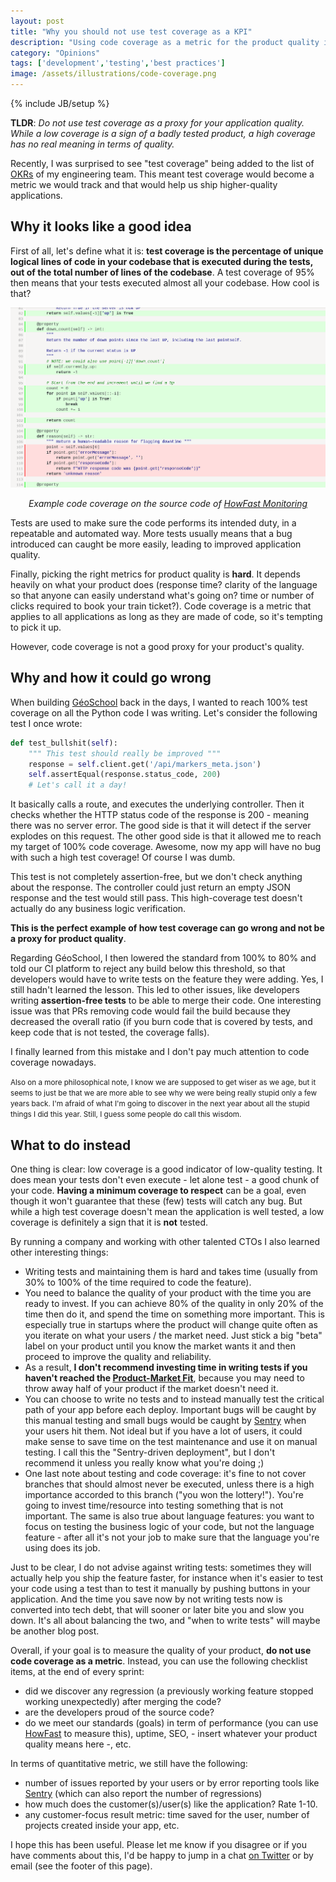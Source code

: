 ```yaml
---
layout: post
title: "Why you should not use test coverage as a KPI"
description: "Using code coverage as a metric for the product quality is tempting, but it's actually a bad idea."
category: "Opinions"
tags: ['development','testing','best practices']
image: /assets/illustrations/code-coverage.png
---
```

{% include JB/setup %}

**TLDR**: *Do not use test coverage as a proxy for your application quality. While a low coverage is a sign of a badly tested product, a high coverage has no real meaning in terms of quality.*

Recently, I was surprised to see "test coverage" being added to the list of [OKRs](https://en.wikipedia.org/wiki/OKR) of my engineering team. This meant test coverage would become a metric we would track and that would help us ship higher-quality applications.

## Why it looks like a good idea

First of all, let's define what it is: **test coverage is the percentage of unique logical lines of code in your codebase that is executed during the tests, out of the total number of lines of the codebase**.
A test coverage of 95% then means that your tests executed almost all your codebase. How cool is that?

![Example code coverage report for HowFast Monitoring](/assets/illustrations/code-coverage.png)
<div style="text-align: center; font-style: italic;">Example code coverage on the source code of <a href="https://www.howfast.tech/">HowFast Monitoring</a></div>

Tests are used to make sure the code performs its intended duty, in a repeatable and automated way. More tests usually means that a bug introduced can caught be more easily, leading to improved application quality.

Finally, picking the right metrics for product quality is **hard**. It depends heavily on what your product does (response time? clarity of the language so that  anyone can easily understand what's going on? time or number of clicks required to book your train ticket?). Code coverage is a metric that applies to all applications as long as they are made of code, so it's tempting to pick it up.

However, code coverage is not a good proxy for your product's quality.

## Why and how it could go wrong

When building [GéoSchool](https://www.linkedin.com/company/géoschool/) back in the days, I wanted to reach 100% test coverage on all the Python code I was writing. Let's consider the following test I once wrote:

```python
def test_bullshit(self):
    """ This test should really be improved """
    response = self.client.get('/api/markers_meta.json')
    self.assertEqual(response.status_code, 200)
    # Let's call it a day!
```

It basically calls a route, and executes the underlying controller. Then it checks whether the HTTP status code of the response is 200 - meaning there was no server error. The good side is that it will detect if the server explodes on this request. The other good side is that it allowed me to reach my target of 100% code coverage. Awesome, now my app will have no bug with such a high test coverage! Of course I was dumb.

This test is not completely assertion-free, but we don't check anything about the response. The controller could just return an empty JSON response and the test would still pass. This high-coverage test doesn't actually do any business logic verification.

**This is the perfect example of how test coverage can go wrong and not be a proxy for product quality**.

Regarding GéoSchool, I then lowered the standard from 100% to 80% and told our CI platform to reject any build below this threshold, so that developers would have to write tests on the feature they were adding.
Yes, I still hadn't learned the lesson.
This led to other issues, like developers writing **assertion-free tests** to be able to merge their code. One interesting issue  was that PRs removing code would fail the build because they decreased the overall ratio (if you burn code that is covered by tests, and keep code that is not tested, the coverage falls).

I finally learned from this mistake and I don't pay much attention to code coverage nowadays.

<small>Also on a more philosophical note, I know we are supposed to get wiser as we age, but it seems to just be that we are more able to see why we were being really stupid only a few years back. I'm afraid of what I'm going to discover in the next year about all the stupid things I did this year. Still, I guess some people do call this wisdom.</small>

## What to do instead

One thing is clear: low coverage is a good indicator of low-quality testing. It does mean your tests don't even execute - let alone test - a good chunk of your code. **Having a minimum coverage to respect** can be a goal, even though it won't guarantee that these (few) tests will catch any bug. But while a high test coverage doesn't mean the application is well tested, a low coverage is definitely a sign that it is **not** tested.

By running a company and working with other talented CTOs I also learned other interesting things:

* Writing tests and maintaining them is hard and takes time (usually from 30% to 100% of the time required to code the feature).
* You need to balance the quality of your product with the time you are ready to invest. If you can achieve 80% of the quality in only 20% of the time then do it, and spend the time on something more important. This is especially true in startups where the product will change quite often as you iterate on what your users / the market need. Just stick a big "beta" label on your product until you know the market wants it and then proceed to improve the quality and reliability.
* As a result, **I don't recommend investing time in writing tests if you haven't reached the [Product-Market Fit](https://en.wikipedia.org/wiki/Product/market_fit)**, because you may need to throw away half of your product if the market doesn't need it.
* You can choose to write no tests and to instead manually test the critical path of your app before each deploy. Important bugs will be caught by this manual testing and small bugs would be caught by [Sentry](https://medium.com/@msuixo/configure-sentry-for-vue-js-project-6aa07efe2c80) when your users hit them. Not ideal but if you have a lot of users, it could make sense to save time on the test maintenance and use it on manual testing. I call this the "Sentry-driven deployment", but I don't recommend it unless you really know what you're doing ;)
* One last note about testing and code coverage: it's fine to not cover branches that should almost never be executed, unless there is a high importance accorded to this branch ("you won the lottery!"). You're going to invest time/resource into testing something that is not important. The same is also true about language features: you want to focus on testing the business logic of your code, but not the language feature - after all it's not your job to make sure that the language you're using does its job.

Just to be clear, I do not advise against writing tests: sometimes they will actually help you ship the feature faster, for instance when it's easier to test your code using a test than to test it manually by pushing buttons in your application. And the time you save now by not writing tests now is converted into tech debt, that will sooner or later bite you and slow you down. It's all about balancing the two, and "when to write tests" will maybe be another blog post.

Overall, if your goal is to measure the quality of your product, **do not use code coverage as a metric**. Instead, you can use the following checklist items, at the end of every sprint:

* did we discover any regression (a previously working feature stopped working unexpectedly) after merging the code?
* are the developers proud of the source code?
* do we meet our standards (goals) in term of performance (you can use [HowFast](https://www.howfast.tech/) to measure this), uptime, SEO, - insert whatever your product quality means here -, etc.

In terms of quantitative metric, we still have the following:

* number of issues reported by your users or by error reporting tools like [Sentry](https://sentry.io/) (which can also report the number of regressions)
* how much does the customer(s)/user(s) like the application? Rate 1-10.
* any customer-focus result metric: time saved for the user, number of projects created inside your app, etc.

I hope this has been useful. Please let me know if you disagree or if you have comments about this, I'd be happy to jump in a chat [on Twitter](https://twitter.com/msuixo/) or by email (see the footer of this page).
